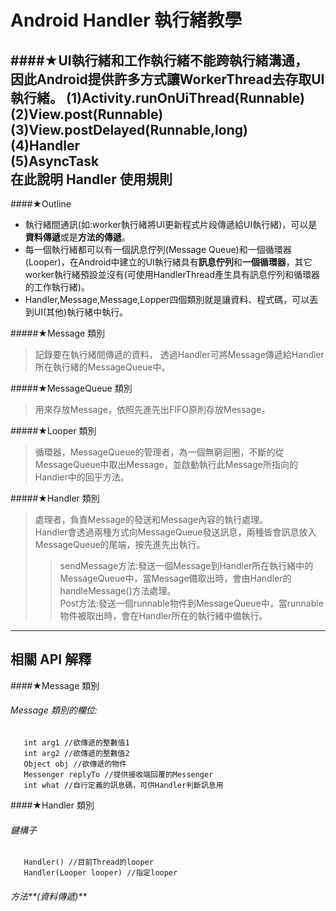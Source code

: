 Android Handler 執行緒教學
==============================
####★UI執行緒和工作執行緒不能跨執行緒溝通，<br/>因此Android提供許多方式讓WorkerThread去存取UI執行緒。
(1)Activity.runOnUiThread(Runnable)   
(2)View.post(Runnable)    
(3)View.postDelayed(Runnable,long)    
(4)Handler    
(5)AsyncTask    
在此說明 Handler 使用規則
---------------------------------
####★Outline
* 執行緒間通訊(如:worker執行緒將UI更新程式片段傳遞給UI執行緒)，可以是**資料傳遞**或是**方法的傳遞**。
* 每一個執行緒都可以有一個訊息佇列(Message Queue)和一個循環器(Looper)，在Android中建立的UI執行緒具有**訊息佇列**和**一個循環器**，其它worker執行緒預設並沒有(可使用HandlerThread產生具有訊息佇列和循環器的工作執行緒)。
* Handler,Message,Message,Lopper四個類別就是讓資料、程式碼，可以丟到UI(其他)執行緒中執行。

#####★Message 類別
> 記錄要在執行緒間傳遞的資料， 透過Handler可將Message傳遞給Handler所在執行緒的MessageQueue中。

#####★MessageQueue 類別
> 用來存放Message，依照先進先出FIFO原則存放Message。

#####★Looper 類別
> 循環器，MessageQueue的管理者，為一個無窮迴圈，不斷的從MessageQueue中取出Message，並啟動執行此Message所指向的Handler中的回乎方法。

#####★Handler 類別
> 處理者，負責Message的發送和Message內容的執行處理。    
> Handler會透過兩種方式向MessageQueue發送訊息，兩種皆會訊息放入MessageQueue的尾端，按先進先出執行。
>> sendMessage方法:發送一個Message到Handler所在執行緒中的MessageQueue中，當Message備取出時，會由Handler的handleMessage()方法處理。    
>> Post方法:發送一個runnable物件到MessageQueue中，當runnable物件被取出時，會在Handler所在的執行緒中備執行。

* * * *
相關 API 解釋
-------------------------------
####★Message 類別
###### Message 類別的欄位:
       int arg1 //欲傳遞的整數值1 
       int arg2 //欲傳遞的整數值2   
       Object obj //欲傳遞的物件
       Messenger replyTo //提供接收端回覆的Messenger
       int what //自行定義的訊息碼，可供Handler判斷訊息用
####★Handler 類別
###### 鍵構子
       Handler() //目前Thread的looper
       Handler(Looper looper) //指定looper
###### 方法**(資料傳遞)**
       
